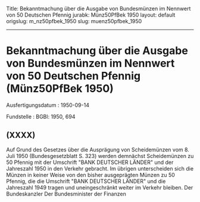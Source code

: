 Title: Bekanntmachung über die Ausgabe von Bundesmünzen im Nennwert von 50 Deutschen
  Pfennig
jurabk: Münz50PfBek 1950
layout: default
origslug: m_nz50pfbek_1950
slug: muenz50pfbek_1950

---

# Bekanntmachung über die Ausgabe von Bundesmünzen im Nennwert von 50 Deutschen Pfennig (Münz50PfBek 1950)

Ausfertigungsdatum
:   1950-09-14

Fundstelle
:   BGBl: 1950, 694



## (XXXX)

Auf Grund des Gesetzes über die Ausprägung von Scheidemünzen vom 8.
Juli 1950 (Bundesgesetzblatt S. 323) werden demnächst Scheidemünzen zu
50 Pfennig mit der Umschrift "BANK DEUTSCHER LÄNDER" und der
Jahreszahl 1950 in den Verkehr gebracht. Im übrigen unterscheiden sich
die Münzen in keiner Weise von den bisher ausgeprägten Münzen zu 50
Pfennig, die die Umschrift "BANK DEUTSCHER LÄNDER" und die Jahreszahl
1949 tragen und uneingeschränkt weiter im Verkehr bleiben.
Der Bundeskanzler
Der Bundesminister der Finanzen

